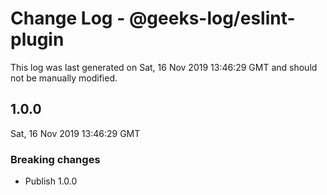 # Change Log - @geeks-log/eslint-plugin

This log was last generated on Sat, 16 Nov 2019 13:46:29 GMT and should not be manually modified.

## 1.0.0
Sat, 16 Nov 2019 13:46:29 GMT

### Breaking changes

- Publish 1.0.0

